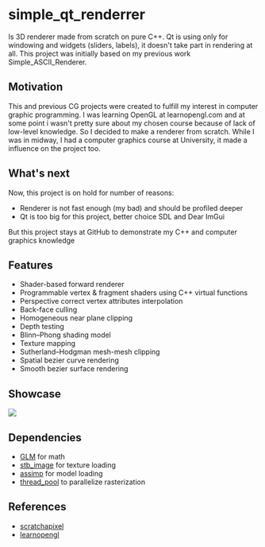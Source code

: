 # simple_qt_renderrer

Is 3D renderer made from scratch on pure C++. Qt is using only for windowing and widgets (sliders, labels), it doesn't take part in rendering at all. This project was initially based on my previous work Simple_ASCII_Renderer.

## Motivation

This and previous CG projects were created to fulfill my interest in computer graphic programming. I was learning OpenGL at learnopengl.com and at some point i wasn't pretty sure about my chosen course because of lack of low-level knowledge. So I decided to make a renderer from scratch. While I was in midway, I had a computer graphics course at University, it made a influence on the project too.

## What's next

Now, this project is on hold for number of reasons:
* Renderer is not fast enough (my bad) and should be profiled deeper
* Qt is too big for this project, better choice SDL and Dear ImGui

But this project stays at GitHub to demonstrate my C++ and computer graphics knowledge

## Features
* Shader-based forward renderer
* Programmable vertex & fragment shaders using C++ virtual functions
* Perspective correct vertex attributes interpolation
* Back-face culling
* Homogeneous near plane clipping
* Depth testing
* Blinn–Phong shading model
* Texture mapping 
* Sutherland–Hodgman mesh-mesh clipping
* Spatial bezier curve rendering
* Smooth bezier surface rendering

## Showcase

<img src="Examples\Barrel_Light_Flex.gif">

## Dependencies
* [GLM](https://github.com/g-truc/glm) for math
* [stb_image](https://github.com/nothings/stb) for texture loading
* [assimp](https://github.com/assimp/assimp) for model loading
* [thread_pool](https://github.com/bshoshany/thread-pool) to parallelize rasterization

## References
* [scratchapixel](https://www.scratchapixel.com/)
* [learnopengl](https://learnopengl.com/)
